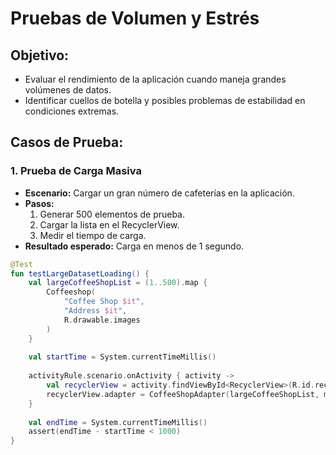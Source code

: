 
# Pruebas de Volumen y Estrés

## **Objetivo:**
- Evaluar el rendimiento de la aplicación cuando maneja grandes volúmenes de datos.
- Identificar cuellos de botella y posibles problemas de estabilidad en condiciones extremas.

## **Casos de Prueba:**
### **1. Prueba de Carga Masiva**
- **Escenario:** Cargar un gran número de cafeterías en la aplicación.
- **Pasos:**
  1. Generar 500 elementos de prueba.
  2. Cargar la lista en el RecyclerView.
  3. Medir el tiempo de carga.
- **Resultado esperado:** Carga en menos de 1 segundo.

```kotlin
@Test
fun testLargeDatasetLoading() {
    val largeCoffeeShopList = (1..500).map { 
        Coffeeshop(
            "Coffee Shop $it",
            "Address $it",
            R.drawable.images
        )
    }
    
    val startTime = System.currentTimeMillis()
    
    activityRule.scenario.onActivity { activity ->
        val recyclerView = activity.findViewById<RecyclerView>(R.id.recyclerView)
        recyclerView.adapter = CoffeeShopAdapter(largeCoffeeShopList, mockNavController)
    }
    
    val endTime = System.currentTimeMillis()
    assert(endTime - startTime < 1000) 
}
```
